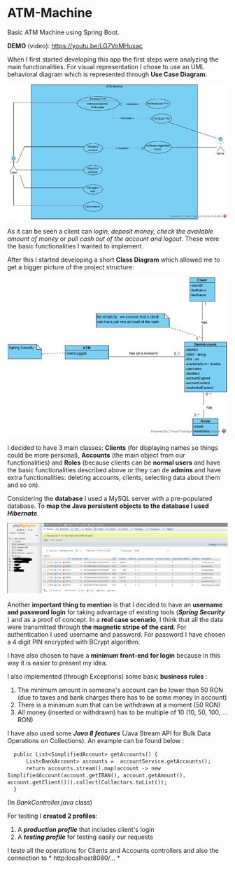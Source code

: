 # ATM-Machine
Basic ATM Machine using Spring Boot.


**DEMO** (video): https://youtu.be/LG7VoMHuxac

   When I first started developing this app the first steps were analyzing the main functionalities. For visual representation I chose to use an UML behavioral diagram which is represented through **Use Case Diagram**:

![GitHub Logo](/usecaseDiagram.jpg)

  As it can be seen a client can *login, deposit money, check the available amount of money* or *pull cash out of the account and logout*. These were the basic functionalities I wanted to implement.

  After this I started developing a short **Class Diagram** which allowed me to get a bigger picture of the project structure:

![GitHub Logo](/ClassDiagram_ATM_Machine.jpg)

  I decided to have 3 main classes: **Clients** (for displaying names so things could be more personal), **Accounts** (the main object from our functionalities) and **Roles** (because clients can be **normal users** and have the basic functionalities described above or they can de **admins** and have extra functionalities: deleting accounts, clients, selecting data about them and so on).
  
  Considering the **database** I used a MySQL server with a pre-populated database. To **map the Java persistent objects to the database I used *Hibernate***.
  
  ![GitHub Logo](/Capture.PNG)
  
   Another **important thing to mention** is that I decided to have an **username and password login** for taking advantage of existing tools (***Spring Security***
) and as a proof of concept. In a **real case scenario**, I think that all the data were transmitted through **the magnetic stripe of the card**.
  For authentication I used username and password. For password I have chosen a 4 digit PIN encrypted with BCrypt algorithm.
  
  I have also chosen to have a **minimum front-end for login** because in this way it is easier to present my idea.

  I also implemented (through Exceptions) some basic **business rules** :
  1. The minimum amount in someone's account can be lower than 50 RON (due to taxes and bank charges there has to be some money in account)
  2. There is a minimum sum that can be withdrawn at a moment (50 RON)
  3. All money (inserted or withdrawn) has to be multiple of 10 (10, 50, 100, ... RON) 
  
  I have also used some ***Java 8 features*** (Java Stream API for Bulk Data Operations on Collections). An example  can be found below :
  
  ``` @GetMapping("/accounts")
    public List<SimplifiedAccount> getAccounts() {
        List<BankAccount> accounts =  accountService.getAccounts();
        return accounts.stream().map(account -> new SimplifiedAccount(account.getIBAN(), account.getAmount(), account.getClient())).collect(Collectors.toList());
    }
  ```
   (In *BankController.java* class) 
   
   For testing I **created 2 profiles**:
   1. A ***production profile*** that includes client's login
   2. A ***testing profile*** for testing easily our requests
   
   I teste all the operations for Clients and Accounts controllers and also the connection to * http:localhost8080/... *
   
   
   

